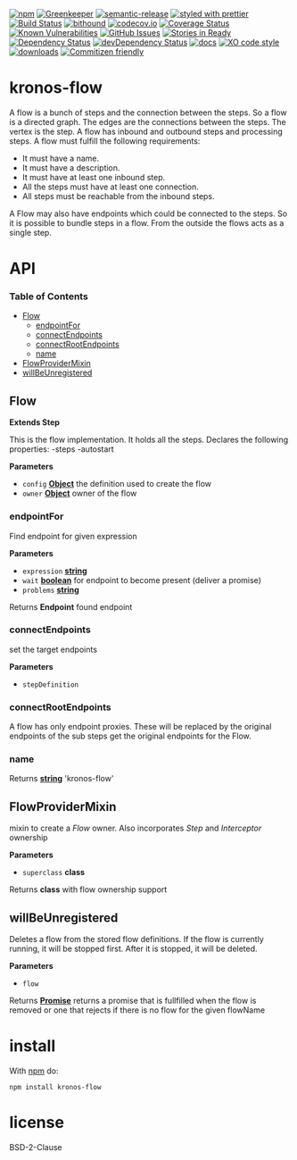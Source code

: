 [![npm](https://img.shields.io/npm/v/kronos-flow.svg)](https://www.npmjs.com/package/kronos-flow)
[![Greenkeeper](https://badges.greenkeeper.io/Kronos-Integration/kronos-flow.svg)](https://greenkeeper.io/)
[![semantic-release](https://img.shields.io/badge/%20%20%F0%9F%93%A6%F0%9F%9A%80-semantic--release-e10079.svg)](https://github.com/Kronos-Integration/kronos-flow)
[![styled with prettier](https://img.shields.io/badge/styled_with-prettier-ff69b4.svg)](https://github.com/prettier/prettier)
[![Build Status](https://secure.travis-ci.org/Kronos-Integration/kronos-flow.png)](http://travis-ci.org/Kronos-Integration/kronos-flow)
[![bithound](https://www.bithound.io/github/Kronos-Integration/kronos-flow/badges/score.svg)](https://www.bithound.io/github/Kronos-Integration/kronos-flow)
[![codecov.io](http://codecov.io/github/Kronos-Integration/kronos-flow/coverage.svg?branch=master)](http://codecov.io/github/Kronos-Integration/kronos-flow?branch=master)
[![Coverage Status](https://coveralls.io/repos/Kronos-Integration/kronos-flow/badge.svg)](https://coveralls.io/r/Kronos-Integration/kronos-flow)
[![Known Vulnerabilities](https://snyk.io/test/github/Kronos-Integration/kronos-flow/badge.svg)](https://snyk.io/test/github/Kronos-Integration/kronos-flow)
[![GitHub Issues](https://img.shields.io/github/issues/Kronos-Integration/kronos-flow.svg?style=flat-square)](https://github.com/Kronos-Integration/kronos-flow/issues)
[![Stories in Ready](https://badge.waffle.io/Kronos-Integration/kronos-flow.svg?label=ready&title=Ready)](http://waffle.io/Kronos-Integration/kronos-flow)
[![Dependency Status](https://david-dm.org/Kronos-Integration/kronos-flow.svg)](https://david-dm.org/Kronos-Integration/kronos-flow)
[![devDependency Status](https://david-dm.org/Kronos-Integration/kronos-flow/dev-status.svg)](https://david-dm.org/Kronos-Integration/kronos-flow#info=devDependencies)
[![docs](http://inch-ci.org/github/Kronos-Integration/kronos-flow.svg?branch=master)](http://inch-ci.org/github/Kronos-Integration/kronos-flow)
[![XO code style](https://img.shields.io/badge/code_style-XO-5ed9c7.svg)](https://github.com/sindresorhus/xo)
[![downloads](http://img.shields.io/npm/dm/kronos-flow.svg?style=flat-square)](https://npmjs.org/package/kronos-flow)
[![Commitizen friendly](https://img.shields.io/badge/commitizen-friendly-brightgreen.svg)](http://commitizen.github.io/cz-cli/)

# kronos-flow

A flow is a bunch of steps and the connection between the steps. So a flow is a directed graph.
The edges are the connections between the steps. The vertex is the step.
A flow has inbound and outbound steps and processing steps.
A flow must fulfill the following requirements:

-   It must have a name.
-   It must have a description.
-   It must have at least one inbound step.
-   All the steps must have at least one connection.
-   All steps must be reachable from the inbound steps.

A Flow may also have endpoints which could be connected to the steps. So it is
possible to bundle steps in a flow. From the outside the flows acts as a single step.

# API

<!-- Generated by documentation.js. Update this documentation by updating the source code. -->

### Table of Contents

-   [Flow](#flow)
    -   [endpointFor](#endpointfor)
    -   [connectEndpoints](#connectendpoints)
    -   [connectRootEndpoints](#connectrootendpoints)
    -   [name](#name)
-   [FlowProviderMixin](#flowprovidermixin)
-   [willBeUnregistered](#willbeunregistered)

## Flow

**Extends Step**

This is the flow implementation.
It holds all the steps.
Declares the following properties:
\-steps
\-autostart

**Parameters**

-   `config` **[Object](https://developer.mozilla.org/docs/Web/JavaScript/Reference/Global_Objects/Object)** the definition used to create the flow
-   `owner` **[Object](https://developer.mozilla.org/docs/Web/JavaScript/Reference/Global_Objects/Object)** owner of the flow

### endpointFor

Find endpoint for given expression

**Parameters**

-   `expression` **[string](https://developer.mozilla.org/docs/Web/JavaScript/Reference/Global_Objects/String)** 
-   `wait` **[boolean](https://developer.mozilla.org/docs/Web/JavaScript/Reference/Global_Objects/Boolean)** for endpoint to become present (deliver a promise)
-   `problems` **[string](https://developer.mozilla.org/docs/Web/JavaScript/Reference/Global_Objects/String)** 

Returns **Endpoint** found endpoint

### connectEndpoints

set the target endpoints

**Parameters**

-   `stepDefinition`  

### connectRootEndpoints

A flow has only endpoint proxies. These will be replaced by the original endpoints
of the sub steps
get the original endpoints for the Flow.

### name

Returns **[string](https://developer.mozilla.org/docs/Web/JavaScript/Reference/Global_Objects/String)** 'kronos-flow'

## FlowProviderMixin

mixin to create a _Flow_ owner.
Also incorporates _Step_ and _Interceptor_ ownership

**Parameters**

-   `superclass` **class** 

Returns **class** with flow ownership support

## willBeUnregistered

Deletes a flow from the stored flow definitions. If the flow
is currently running, it will be stopped first. After it
is stopped, it will be deleted.

**Parameters**

-   `flow`  

Returns **[Promise](https://developer.mozilla.org/docs/Web/JavaScript/Reference/Global_Objects/Promise)** returns a promise that is fullfilled when the flow is removed
        or one that rejects if there is no flow for the given flowName

# install

With [npm](http://npmjs.org) do:

```shell
npm install kronos-flow
```

# license

BSD-2-Clause
